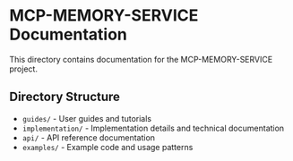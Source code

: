 # MCP-MEMORY-SERVICE Documentation

This directory contains documentation for the MCP-MEMORY-SERVICE project.

## Directory Structure

- `guides/` - User guides and tutorials
- `implementation/` - Implementation details and technical documentation
- `api/` - API reference documentation
- `examples/` - Example code and usage patterns

